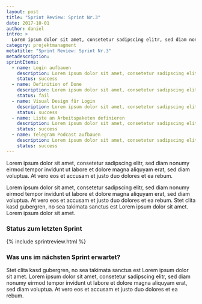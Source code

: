 ```yaml
---
layout: post
title: "Sprint Review: Sprint Nr.3"
date: 2017-10-01
author: daniel
intro: >
  Lorem ipsum dolor sit amet, consetetur sadipscing elitr, sed diam nonumy eirmod tempor invidunt ut labore et dolore magna aliquyam erat, sed diam voluptua. At vero eos et accusam et justo duo dolores et ea rebum.
category: projektmanagment
metatitle: "Sprint Review: Sprint Nr.3"
metadescription: 
sprintItems:
  - name: Login aufbauen
    description: Lorem ipsum dolor sit amet, consetetur sadipscing elitr, sed diam nonumy eirmod tempor invidunt.
    status: success
  - name: Definition of Done
    description: Lorem ipsum dolor sit amet, consetetur sadipscing elitr, sed diam nonumy eirmod tempor invidunt.
    status: fail
  - name: Visual Design für Login
    description: Lorem ipsum dolor sit amet, consetetur sadipscing elitr, sed diam nonumy eirmod tempor invidunt.
    status: success
  - name: Liste an Arbeitspaketen definieren
    description: Lorem ipsum dolor sit amet, consetetur sadipscing elitr, sed diam nonumy eirmod tempor invidunt.
    status: success
  - name: Telegram Podcast aufbauen
    description: Lorem ipsum dolor sit amet, consetetur sadipscing elitr, sed diam nonumy eirmod tempor invidunt.
    status: success
---
```


Lorem ipsum dolor sit amet, consetetur sadipscing elitr, sed diam nonumy eirmod tempor invidunt ut labore et dolore magna aliquyam erat, sed diam voluptua. At vero eos et accusam et justo duo dolores et ea rebum.

Lorem ipsum dolor sit amet, consetetur sadipscing elitr, sed diam nonumy eirmod tempor invidunt ut labore et dolore magna aliquyam erat, sed diam voluptua. At vero eos et accusam et justo duo dolores et ea rebum. Stet clita kasd gubergren, no sea takimata sanctus est Lorem ipsum dolor sit amet. Lorem ipsum dolor sit amet.

### Status zum letzten Sprint
{% include sprintreview.html %}

### Was uns im nächsten Sprint erwartet?
Stet clita kasd gubergren, no sea takimata sanctus est Lorem ipsum dolor sit amet. Lorem ipsum dolor sit amet, consetetur sadipscing elitr, sed diam nonumy eirmod tempor invidunt ut labore et dolore magna aliquyam erat, sed diam voluptua. At vero eos et accusam et justo duo dolores et ea rebum.